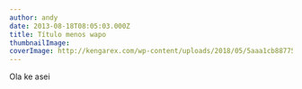 ```yaml
---
author: andy
date: 2013-08-18T08:05:03.000Z
title: Título menos wapo
thumbnailImage:
coverImage: http://kengarex.com/wp-content/uploads/2018/05/5aaa1cb88775f-funny-weird-wtf-stock-photos-4-5a391635d4441__700.jpg
---
```


Ola ke asei

